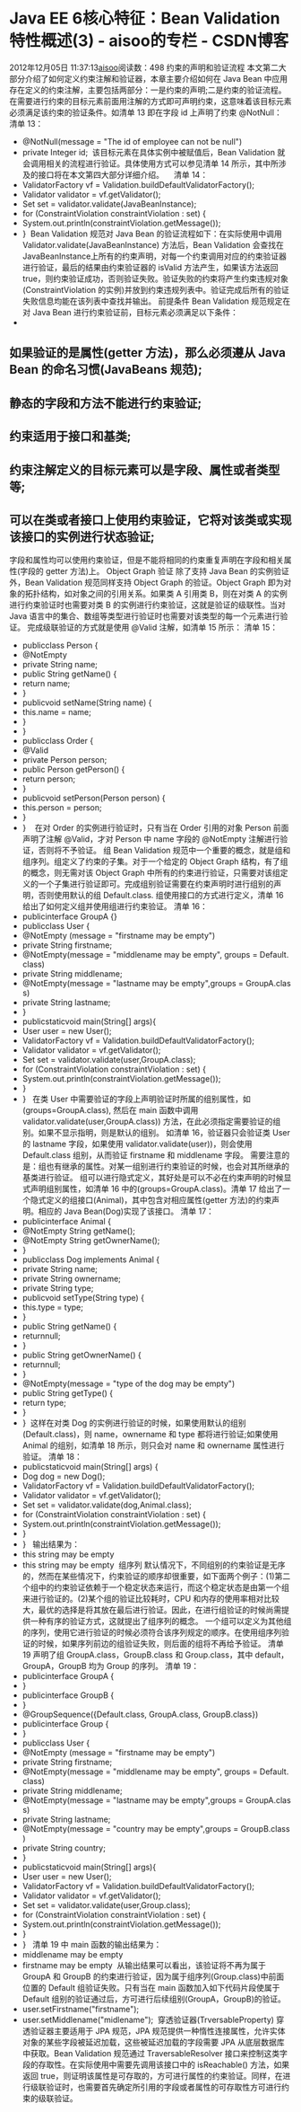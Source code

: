 # Java EE 6核心特征：Bean Validation特性概述(3) - aisoo的专栏 - CSDN博客
2012年12月05日 11:37:13[aisoo](https://me.csdn.net/aisoo)阅读数：498
约束的声明和验证流程
本文第二大部分介绍了如何定义约束注解和验证器，本章主要介绍如何在 Java Bean 中应用存在定义的约束注解，主要包括两部分：一是约束的声明;二是约束的验证流程。
在需要进行约束的目标元素前面用注解的方式即可声明约束，这意味着该目标元素必须满足该约束的验证条件。如清单 13 即在字段 id 上声明了约束 @NotNull：
清单 13：
- @NotNull(message = "The id of employee can not be null")   
- private Integer id; 
该目标元素在具体实例中被赋值后，Bean Validation 就会调用相关的流程进行验证。具体使用方式可以参见清单 14 所示，其中所涉及的接口将在本文第四大部分详细介绍。
　清单 14：
- ValidatorFactory vf = Validation.buildDefaultValidatorFactory();   
- Validator validator = vf.getValidator();   
- Set<constraintviolation> set = validator.validate(JavaBeanInstance);   
- for (ConstraintViolation constraintViolation : set) {   
- System.out.println(constraintViolation.getMessage());   
- } 
Bean Validation 规范对 Java Bean 的验证流程如下：在实际使用中调用 Validator.validate(JavaBeanInstance) 方法后，Bean Validation 会查找在 JavaBeanInstance上所有的约束声明，对每一个约束调用对应的约束验证器进行验证，最后的结果由约束验证器的 isValid 方法产生，如果该方法返回 true，则约束验证成功，否则验证失败。验证失败的约束将产生约束违规对象(ConstraintViolation 的实例)并放到约束违规列表中。验证完成后所有的验证失败信息均能在该列表中查找并输出。
前提条件
Bean Validation 规范规定在对 Java Bean 进行约束验证前，目标元素必须满足以下条件：
- 
如果验证的是属性(getter 方法)，那么必须遵从 Java Bean 的命名习惯(JavaBeans 规范);
- 
静态的字段和方法不能进行约束验证;
- 
约束适用于接口和基类;
- 
约束注解定义的目标元素可以是字段、属性或者类型等;
- 
可以在类或者接口上使用约束验证，它将对该类或实现该接口的实例进行状态验证;
- 
字段和属性均可以使用约束验证，但是不能将相同的约束重复声明在字段和相关属性(字段的 getter 方法)上。
Object Graph 验证
除了支持 Java Bean 的实例验证外，Bean Validation 规范同样支持 Object Graph 的验证。Object Graph 即为对象的拓扑结构，如对象之间的引用关系。如果类 A 引用类 B，则在对类 A 的实例进行约束验证时也需要对类 B 的实例进行约束验证，这就是验证的级联性。当对 Java 语言中的集合、数组等类型进行验证时也需要对该类型的每一个元素进行验证。
完成级联验证的方式就是使用 @Valid 注解，如清单 15 所示：
清单 15：
- publicclass Person {   
- @NotEmpty
- private String name;   
- public String getName() {   
- return name;   
- }   
- publicvoid setName(String name) {   
- this.name = name;   
- }   
- }   
- publicclass Order {   
- @Valid
- private Person person;   
- public Person getPerson() {   
- return person;   
- }   
- publicvoid setPerson(Person person) {   
- this.person = person;   
- }   
- }   
在对 Order 的实例进行验证时，只有当在 Order 引用的对象 Person 前面声明了注解 @Valid，才对 Person 中 name 字段的 @NotEmpty 注解进行验证，否则将不予验证。
组
Bean Validation 规范中一个重要的概念，就是组和组序列。组定义了约束的子集。对于一个给定的 Object Graph 结构，有了组的概念，则无需对该 Object Graph 中所有的约束进行验证，只需要对该组定义的一个子集进行验证即可。完成组别验证需要在约束声明时进行组别的声明，否则使用默认的组 Default.class.
组使用接口的方式进行定义，清单 16 给出了如何定义组并使用组进行约束验证。
清单 16：
- publicinterface GroupA {}   
- publicclass User {   
- @NotEmpty (message = "firstname may be empty")   
- private String firstname;   
- @NotEmpty(message = "middlename may be empty", groups = Default.class)   
- private String middlename;   
- @NotEmpty(message = "lastname may be empty",groups = GroupA.class)   
- private String lastname;   
- }   
- publicstaticvoid main(String[] args){   
- User user = new User();   
- ValidatorFactory vf = Validation.buildDefaultValidatorFactory();   
- Validator validator = vf.getValidator();   
- Set<constraintviolation> set = validator.validate(user,GroupA.class);   
- for (ConstraintViolation constraintViolation : set) {   
- System.out.println(constraintViolation.getMessage());   
- }   
- }  
在类 User 中需要验证的字段上声明验证时所属的组别属性，如(groups=GroupA.class), 然后在 main 函数中调用 validator.validate(user,GroupA.class)) 方法，在此必须指定需要验证的组别。如果不显示指明，则是默认的组别。
如清单 16，验证器只会验证类 User 的 lastname 字段，如果使用 validator.validate(user))，则会使用 Default.class 组别，从而验证 firstname 和 middlename 字段。
需要注意的是：组也有继承的属性。对某一组别进行约束验证的时候，也会对其所继承的基类进行验证。
组可以进行隐式定义，其好处是可以不必在约束声明的时候显式声明组别属性，如清单 16 中的(groups=GroupA.class)。清单 17 给出了一个隐式定义的组接口(Animal)，其中包含对相应属性(getter 方法)的约束声明。相应的 Java Bean(Dog)实现了该接口。
清单 17：
- publicinterface Animal {   
- @NotEmpty String getName();   
- @NotEmpty String getOwnerName();   
- }   
- publicclass Dog implements Animal {   
- private String name;   
- private String ownername;   
- private String type;   
- publicvoid setType(String type) {   
- this.type = type;   
- }   
- public String getName() {   
- returnnull;   
- }   
- public String getOwnerName() {   
- returnnull;   
- }   
- @NotEmpty(message = "type of the dog may be empty")   
- public String getType() {   
- return type;   
- }   
- } 
这样在对类 Dog 的实例进行验证的时候，如果使用默认的组别(Default.class)，则 name，ownername 和 type 都将进行验证;如果使用 Animal 的组别，如清单 18 所示，则只会对 name 和 ownername 属性进行验证。
清单 18：
- publicstaticvoid main(String[] args) {   
- Dog dog = new Dog();   
- ValidatorFactory vf = Validation.buildDefaultValidatorFactory();   
- Validator validator = vf.getValidator();   
- Set<constraintviolation> set = validator.validate(dog,Animal.class);   
- for (ConstraintViolation constraintViolation : set) {   
- System.out.println(constraintViolation.getMessage());   
- }   
- }  
输出结果为：
- this string may be empty  
- this string may be empty 
组序列
默认情况下，不同组别的约束验证是无序的，然而在某些情况下，约束验证的顺序却很重要，如下面两个例子：(1)第二个组中的约束验证依赖于一个稳定状态来运行，而这个稳定状态是由第一个组来进行验证的。(2)某个组的验证比较耗时，CPU 和内存的使用率相对比较大，最优的选择是将其放在最后进行验证。因此，在进行组验证的时候尚需提供一种有序的验证方式，这就提出了组序列的概念。
一个组可以定义为其他组的序列，使用它进行验证的时候必须符合该序列规定的顺序。在使用组序列验证的时候，如果序列前边的组验证失败，则后面的组将不再给予验证。
清单 19 声明了组 GroupA.class，GroupB.class 和 Group.class，其中 default，GroupA，GroupB 均为 Group 的序列。
清单 19：
- publicinterface GroupA {   
- }   
- publicinterface GroupB {   
- }   
- @GroupSequence({Default.class, GroupA.class, GroupB.class})   
- publicinterface Group {   
- }   
- publicclass User {   
- @NotEmpty (message = "firstname may be empty")   
- private String firstname;   
- @NotEmpty(message = "middlename may be empty", groups = Default.class)   
- private String middlename;   
- @NotEmpty(message = "lastname may be empty",groups = GroupA.class)   
- private String lastname;   
- @NotEmpty(message = "country may be empty",groups = GroupB.class)   
- private String country;   
- }   
- publicstaticvoid main(String[] args){   
- User user = new User();   
- ValidatorFactory vf = Validation.buildDefaultValidatorFactory();  
- Validator validator = vf.getValidator();   
- Set<constraintviolation> set = validator.validate(user,Group.class);   
- for (ConstraintViolation constraintViolation : set) {   
- System.out.println(constraintViolation.getMessage());   
- }   
- }  
清单 19 中 main 函数的输出结果为：
- middlename may be empty  
- firstname may be empty 
从输出结果可以看出，该验证将不再为属于 GroupA 和 GroupB 的约束进行验证，因为属于组序列(Group.class)中前面位置的 Default 组验证失败。只有当在 main 函数加入如下代码片段使属于 Default 组别的验证通过后，方可进行后续组别(GroupA，GroupB)的验证。
- user.setFirstname("firstname");  
- user.setMiddlename("midlename"); 
穿透验证器(TrversableProperty)
穿透验证器主要适用于 JPA 规范，JPA 规范提供一种惰性连接属性，允许实体对象的某些字段被延迟加载，这些被延迟加载的字段需要 JPA 从底层数据库中获取。Bean Validation 规范通过 TraversableResolver 接口来控制这类字段的存取性。在实际使用中需要先调用该接口中的 isReachable() 方法，如果返回 true，则证明该属性是可存取的，方可进行属性的约束验证。同样，在进行级联验证时，也需要首先确定所引用的字段或者属性的可存取性方可进行约束的级联验证。
